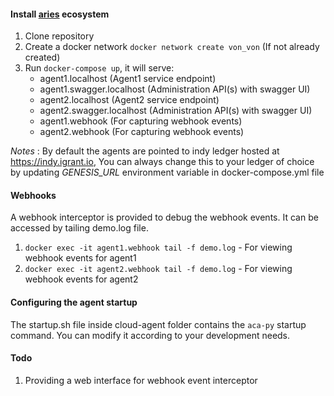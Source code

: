 #### Install [aries](https://github.com/darkchylde/aries-playground) ecosystem
1. Clone repository
2. Create a docker network `docker network create von_von` (If not already created)
3. Run `docker-compose up`, it will serve:
    * agent1.localhost (Agent1 service endpoint)
    * agent1.swagger.localhost (Administration API(s) with swagger UI)
    * agent2.localhost (Agent2 service endpoint)
    * agent2.swagger.localhost (Administration API(s) with swagger UI)
    * agent1.webhook (For capturing webhook events)
    * agent2.webhook (For capturing webhook events)

*Notes* : By default the agents are pointed to indy ledger hosted at https://indy.igrant.io, 
You can always change this to your ledger of choice by updating *GENESIS_URL* environment variable in docker-compose.yml file

#### Webhooks

A webhook interceptor is provided to debug the webhook events. It can be accessed by tailing demo.log file.

1. `docker exec -it agent1.webhook tail -f demo.log` - For viewing webhook events for agent1
2. `docker exec -it agent2.webhook tail -f demo.log` - For viewing webhook events for agent2

#### Configuring the agent startup

The startup.sh file inside cloud-agent folder contains the `aca-py` startup command. You can modify it according to your development needs.

#### Todo

1. Providing a web interface for webhook event interceptor